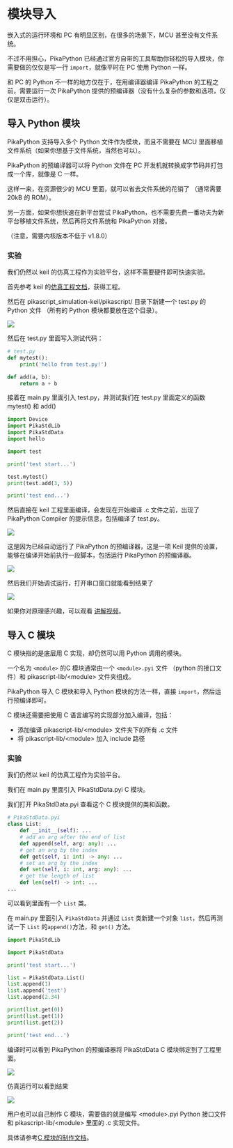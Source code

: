 # 模块导入

嵌入式的运行环境和 PC 有明显区别，在很多的场景下，MCU 甚至没有文件系统。

不过不用担心，PikaPython 已经通过官方自带的工具帮助你轻松的导入模块，你需要做的仅仅是写一行 `import`，就像平时在 PC 使用 Python 一样。

和 PC 的 Python 不一样的地方仅在于，在用编译器编译 PikaPython 的工程之前，需要运行一次 PikaPython 提供的预编译器（没有什么复杂的参数和选项，仅仅是双击运行）。

## 导入 Python 模块

PikaPython 支持导入多个 Python 文件作为模块，而且不需要在 MCU 里面移植文件系统（如果你想基于文件系统，当然也可以）。

PikaPython 的预编译器可以将 Python 文件在 PC 开发机就转换成字节码并打包成一个库，就像是 C 一样。

这样一来，在资源很少的 MCU 里面，就可以省去文件系统的花销了 （通常需要 20kB 的 ROM）。

另一方面，如果你想快速在新平台尝试 PikaPython，也不需要先费一番功夫为新平台移植文件系统，然后再将文件系统和 PikaPython 对接。

（注意，需要内核版本不低于 v1.8.0）

### 实验

我们仍然以 keil 的仿真工程作为实验平台，这样不需要硬件即可快速实验。

首先参考 keil 的[仿真工程文档](Keil%20%E4%BB%BF%E7%9C%9F%E5%B7%A5%E7%A8%8B.html)，获得工程。

然后在 pikascript_simulation-keil/pikascript/ 目录下新建一个 test.py 的 Python 文件 （所有的 Python 模块都要放在这个目录）。

![](assets/image-20220620175202212.png)

 然后在 test.py 里面写入测试代码：

``` python
# test.py
def mytest():
    print('hello from test.py!')

def add(a, b):
    return a + b

```

接着在 main.py 里面引入 test.py，并测试我们在 test.py 里面定义的函数 mytest() 和 add()

```python
import Device
import PikaStdLib
import PikaStdData
import hello

import test

print('test start...')

test.mytest()
print(test.add(3, 5))

print('test end...')
```

然后直接在 keil 工程里面编译，会发现在开始编译 .c 文件之前，出现了 PikaPython Compiler 的提示信息，包括编译了 test.py。

![](assets/image-20220620175646395.png)

这是因为已经自动运行了 PikaPython 的预编译器，这是一项 Keil 提供的设置，能够在编译开始前执行一段脚本，包括运行 PikaPython 的预编译器。

![](assets/image-20220620175845943.png)

然后我们开始调试运行，打开串口窗口就能看到结果了

![](assets/image-20220620175959680.png)

如果你对原理感兴趣，可以观看 [讲解视频](https://www.bilibili.com/video/BV14t4y1x7nv?spm_id_from=333.999.0.0)。

## 导入 C 模块

C 模块指的是底层用 C 实现，却仍然可以用 Python 调用的模块。

一个名为 `<module>` 的C 模块通常由一个 `<module>.pyi` 文件 （python 的接口文件）和 pikascript-lib/\<module\> 文件夹组成。

PikaPython 导入 C 模块和导入 Python 模块的方法一样，直接 `import`，然后运行预编译即可。

C 模块还需要把使用 C 语言编写的实现部分加入编译，包括：

- 添加编译 pikascript-lib/\<module\>  文件夹下的所有 .c 文件
- 将 pikascript-lib/\<module\> 加入 include 路径

### 实验

我们仍然以 keil 的仿真工程作为实验平台。

我们在 main.py 里面引入 PikaStdData.pyi C 模块。

我们打开 PikaStdData.pyi 查看这个 C 模块提供的类和函数。

``` python
# PikaStdData.pyi
class List:
    def __init__(self): ...
    # add an arg after the end of list
    def append(self, arg: any): ...
    # get an arg by the index
    def get(self, i: int) -> any: ...
    # set an arg by the index
    def set(self, i: int, arg: any): ...
    # get the length of list
    def len(self) -> int: ...
...
```

可以看到里面有一个 `List` 类。

在 main.py 里面引入 `PikaStdData` 并通过 `List` 类新建一个对象 `list`，然后再测试一下 `List` 的`append()`方法，和 `get()` 方法。

``` python
import PikaStdLib

import PikaStdData

print('test start...')

list = PikaStdData.List()
list.append(1)
list.append('test')
list.append(2.34)

print(list.get(0))
print(list.get(1))
print(list.get(2))

print('test end...')
```

编译时可以看到 PikaPython 的预编译器将 PikaStdData C 模块绑定到了工程里面。

![](assets/image-20220620191019013.png)

仿真运行可以看到结果

![](assets/image-20220620191048505.png)

用户也可以自己制作 C 模块，需要做的就是编写 \<module\>.pyi Python 接口文件和 pikascript-lib/\<module\> 里面的 .c 实现文件。

具体请参考[C 模块的制作文档](index_cmodule.html)。
